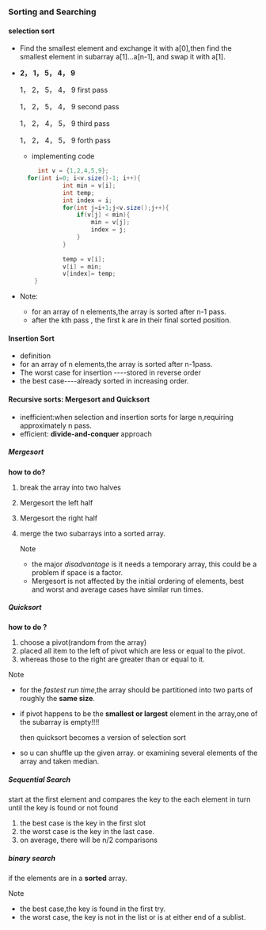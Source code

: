 ### Sorting and Searching

#### selection sort

* Find the smallest element and exchange it with a[0],then find the smallest element in subarray a[1]...a[n-1], and swap it with a[1].

* **2， 1， 5， 4， 9**

     1， 2， 5， 4， 9     first pass

     1， 2， 5， 4， 9     second pass

     1， 2， 4， 5， 9     third  pass

     1， 2， 4， 5， 9     forth pass    

  * implementing code

  ```java
       int v = {1,2,4,5,9};
  	for(int i=0; i<v.size()-1; i++){
              int min = v[i]; 
              int temp;
              int index = i;
              for(int j=i+1;j<v.size();j++){
                  if(v[j] < min){ 
                      min = v[j]; 
                      index = j;
                  }       
              }       
      
              temp = v[i]; 
              v[i] = min;
              v[index]= temp;
      }
  ```

* Note:

  * for an array of n elements,the array is sorted after n-1 pass.
  * after the kth pass , the first k are in their final sorted position.

#### Insertion Sort

* definition
* for an array of n elements,the array is sorted after n-1pass.
* The worst case for insertion ----stored in reverse order
* the best case----already sorted in increasing order.

#### Recursive sorts: Mergesort and Quicksort

* inefficient:when selection and insertion sorts for large n,requiring approximately n pass.
* efficient: **divide-and-conquer** approach

##### Mergesort

**how to do?**

1. break the array into two halves

2. Mergesort the left half

3. Mergesort the right half

4. merge the two subarrays into a sorted array.

   Note

   * the major *disadvantage* is it needs a temporary array, this could be a problem if space is a factor.
   * Mergesort is not affected by the initial ordering of elements, best and worst and  average cases have similar run times.

##### Quicksort

**how to do ?**

1. choose a pivot(random from the array)
2. placed all item to the left of pivot which are less or equal to the pivot.
3. whereas those to the right are greater than or equal to it.

Note

* for the *fastest run time*,the array should be partitioned into two parts of roughly the **same size**.

* if pivot happens to be the **smallest or largest** element in the array,one of the subarray is empty!!!!

  then quicksort becomes a version of selection sort

* so u can shuffle up the given array. or examining several elements of the array and taken median.

##### Sequential Search

start at the first element and compares the key to the each element in turn until the key is found or not found

1. the best case is the key in the first slot
2. the worst case is the key in the last case.
3. on average, there will be n/2 comparisons

##### binary search

if the elements are in a **sorted** array.

Note

* the best case,the key is found in the first try.
* the worst case, the key is not in the list or is at either end of a sublist.